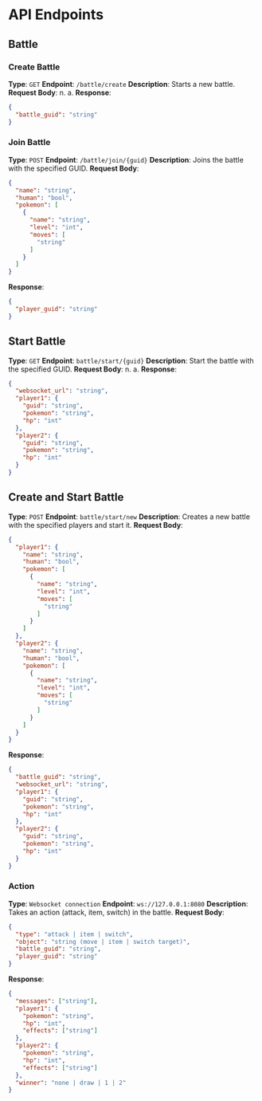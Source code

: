 # API Endpoints

## Battle

### Create Battle

**Type**: `GET`
**Endpoint**: `/battle/create`
**Description**: Starts a new battle.
**Request Body**: n. a.
**Response**:

```json
{
  "battle_guid": "string"
}
```

### Join Battle

**Type**: `POST`
**Endpoint**: `/battle/join/{guid}`
**Description**: Joins the battle with the specified GUID.
**Request Body**: 

```json
{
  "name": "string",
  "human": "bool",
  "pokemon": [
    {
      "name": "string",
      "level": "int",
      "moves": [
        "string"
      ]
    }
  ]
}
```

**Response**:

```json
{
  "player_guid": "string"
}
```

## Start Battle

**Type**: `GET`
**Endpoint**: `battle/start/{guid}`
**Description**: Start the battle with the specified GUID.
**Request Body**: n. a.
**Response**:

```json
{
  "websocket_url": "string",
  "player1": {
    "guid": "string",
    "pokemon": "string",
    "hp": "int"
  },
  "player2": {
    "guid": "string",
    "pokemon": "string",
    "hp": "int"
  }
}
```

## Create and Start Battle

**Type**: `POST`
**Endpoint**: `battle/start/new`
**Description**: Creates a new battle with the specified players and start it.
**Request Body**:

```json
{
  "player1": {
    "name": "string",
    "human": "bool",
    "pokemon": [
      {
        "name": "string",
        "level": "int",
        "moves": [
          "string"
        ]
      }
    ]
  },
  "player2": {
    "name": "string",
    "human": "bool",
    "pokemon": [
      {
        "name": "string",
        "level": "int",
        "moves": [
          "string"
        ]
      }
    ]
  }
}
```

**Response**:

```json
{
  "battle_guid": "string",
  "websocket_url": "string",
  "player1": {
    "guid": "string",
    "pokemon": "string",
    "hp": "int"
  },
  "player2": {
    "guid": "string",
    "pokemon": "string",
    "hp": "int"
  }
}
```

### Action

**Type**: `Websocket connection`
**Endpoint**: `ws://127.0.0.1:8080`
**Description**: Takes an action (attack, item, switch) in the battle.
**Request Body**:

```json
{
  "type": "attack | item | switch",
  "object": "string (move | item | switch target)",
  "battle_guid": "string",
  "player_guid": "string"
}
```

**Response**:

```json
{
  "messages": ["string"],
  "player1": {
    "pokemon": "string",
    "hp": "int",
    "effects": ["string"]
  },
  "player2": {
    "pokemon": "string",
    "hp": "int",
    "effects": ["string"]
  },
  "winner": "none | draw | 1 | 2"
}
```